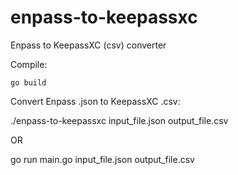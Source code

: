 # enpass-to-keepassxc
Enpass to KeepassXC (csv) converter 

Compile:

``go build``


Convert Enpass .json to KeepassXC .csv:

./enpass-to-keepassxc input_file.json output_file.csv

OR

go run main.go input_file.json output_file.csv
